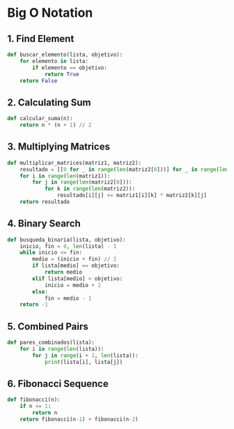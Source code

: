 # Big O Notation

## 1. Find Element

```python
def buscar_elemento(lista, objetivo):
    for elemento in lista:
        if elemento == objetivo:
            return True
    return False
```

## 2. Calculating Sum

```python
def calcular_suma(n):
    return n * (n + 1) // 2
```

## 3. Multiplying Matrices

```python
def multiplicar_matrices(matriz1, matriz2):
    resultado = [[0 for _ in range(len(matriz2[0]))] for _ in range(len(matriz1))]
    for i in range(len(matriz1)):
        for j in range(len(matriz2[0])):
            for k in range(len(matriz2)):
                resultado[i][j] += matriz1[i][k] * matriz2[k][j]
    return resultado
```

## 4. Binary Search

```python
def busqueda_binaria(lista, objetivo):
    inicio, fin = 0, len(lista) - 1
    while inicio <= fin:
        medio = (inicio + fin) // 2
        if lista[medio] == objetivo:
            return medio
        elif lista[medio] < objetivo:
            inicio = medio + 1
        else:
            fin = medio - 1
    return -1
```

## 5. Combined Pairs

```python
def pares_combinados(lista):
    for i in range(len(lista)):
        for j in range(i + 1, len(lista)):
            print(lista[i], lista[j])
```

## 6. Fibonacci Sequence

```python
def fibonacci(n):
    if n <= 1:
        return n
    return fibonacci(n-1) + fibonacci(n-2)
```
